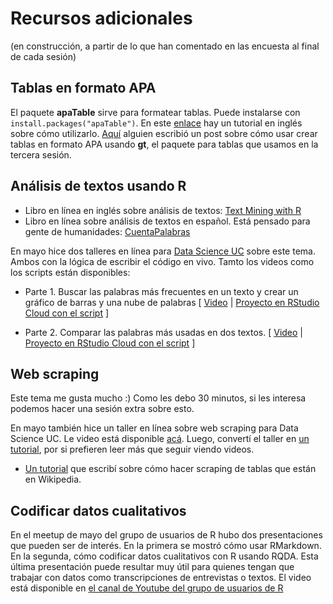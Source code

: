 # Recursos adicionales

(en construcción, a partir de lo que han comentado en las encuesta al final de cada sesión)

## Tablas en formato APA

El paquete **apaTable** sirve para formatear tablas. Puede instalarse con `install.packages("apaTable")`. En este [enlace](https://dstanley4.github.io/apaTables/articles/apaTables.html) hay un tutorial en inglés sobre cómo utilizarlo.
[Aquí](https://www.anthonyschmidt.co/post/2020-06-03-making-apa-tables-with-gt/) alguien escribió un post sobre cómo usar crear tablas en formato APA usando **gt**, el paquete para tablas que usamos en la tercera sesión. 

## Análisis de textos usando R

- Libro en línea en inglés sobre análisis de textos: [Text Mining with R](https://www.tidytextmining.com/)
- Libro en línea sobre análisis de textos en español. Está pensado para gente de humanidades: [CuentaPalabras](http://www.aic.uva.es/cuentapalabras/)

En mayo hice dos talleres en línea para [Data Science UC](http://datascience.uc.cl/) sobre este tema. Ambos con la lógica de escribir el código en vivo. Tamto los videos como los scripts están disponibles:

- Parte 1. Buscar las palabras más frecuentes en un texto y crear un gráfico de barras y una nube de palabras [ [Video](https://vimeo.com/412918330) | [Proyecto en RStudio Cloud con el script](https://rstudio.cloud/project/1192416) ]

- Parte 2. Comparar las palabras más usadas en dos textos. [ [Video](https://vimeo.com/413202685) | [Proyecto en RStudio Cloud con el script](https://rstudio.cloud/project/1183151) ]


## Web scraping

Este tema me gusta mucho :)
Como les debo 30 minutos, si les interesa podemos hacer una sesión extra sobre esto. 

En mayo también hice un taller en línea sobre web scraping para Data Science UC. Le video está disponible [acá](https://vimeo.com/416412951). Luego, convertí el taller en [un tutorial](https://rivaquiroga.cl/posts/2020/05/scraping-audiencias-senado-parte-1/
), por si prefieren leer más que seguir viendo videos.
* [Un tutorial](https://rivaquiroga.cl/posts/2020/06/imagenes-satelitales-no-accesibles/) que escribí sobre cómo hacer scraping de tablas que están en Wikipedia.


## Codificar datos cualitativos

En el meetup de mayo del grupo de usuarios de R hubo dos presentaciones que pueden ser de interés. En la primera se mostró cómo usar RMarkdown. En la segunda, cómo codificar datos cualitativos con R usando RQDA. Esta última presentación puede resultar muy útil para quienes tengan que trabajar con datos como transcripciones de entrevistas o textos. El video está disponible en [el canal de Youtube del grupo de usuarios de R](https://www.youtube.com/watch?v=i0TIYtqPMNQ)


